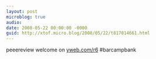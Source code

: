 ```yaml
---
layout: post
microblog: true
audio: 
date: 2008-05-22 00:00:00 -0000
guid: http://xtof.micro.blog/2008/05/22/t817014661.html
---
```

peeereview welcome on [yweb.com/r6](http://yweb.com/r6) #barcampbank
